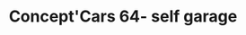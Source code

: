 ---
title: "Concept'Cars 64- self garage"
url: /bayonne/conceptcars-64-self-garage/
shop: réparation de voitures
---
